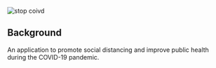 ![stop coivd](g-cloud/images/Stop.png.jpg)


## Background

An application to promote social distancing and improve public health during the COVID-19 pandemic. 
